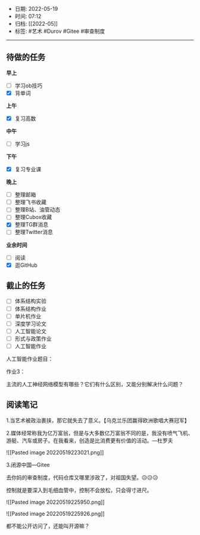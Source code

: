 - 日期: 2022-05-19
- 时间: 07:12
- 归档: [[2022-05]]
- 标签: #艺术 #Durov #Gitee #审查制度
---

## 待做的任务

**早上**

- [ ] 学习ob技巧
- [x] 背单词

**上午**

- [x] 复习高数

**中午**

- [ ] 学习js

**下午**

- [x] 复习专业课

**晚上**

- [ ] 整理邮箱
- [ ] 整理飞书收藏
- [ ] 整理B站、油管动态
- [ ] 整理Cubox收藏
- [x] 整理TG群消息
- [ ] 整理Twitter消息

**业余时间**

- [ ] 阅读 
- [x] 逛GitHub

## 截止的任务

- [ ] 体系结构实验
- [ ] 体系结构作业
- [ ] 单片机作业
- [ ] 深度学习论文
- [ ] 人工智能论文
- [ ] 形式与政策作业
- [ ] 人工智能作业

人工智能作业题目：

作业3：

主流的人工神经网络模型有哪些？它们有什么区别，又能分别解决什么问题？

## 阅读笔记

1.当艺术被政治裹挟，那它就失去了意义。【乌克兰乐团赢得欧洲歌唱大赛冠军】

2.媒体经常称我为亿万富翁，但是与大多数亿万富翁不同的是，我没有喷气飞机、游艇、汽车或房子。在我看来，创造是比消费更有价值的活动。—杜罗夫

![[Pasted image 20220519223021.png]]

3.闭源中国—Gitee

去你妈的审查制度，代码仓库又哪里涉政了，对祖国失望。😥😥😥

控制就是要深入到毛细血管中，控制不会放松，只会得寸进尺。

![[Pasted image 20220519225950.png]]

![[Pasted image 20220519225926.png]]

都不能公开访问了，还能叫开源嘛？
